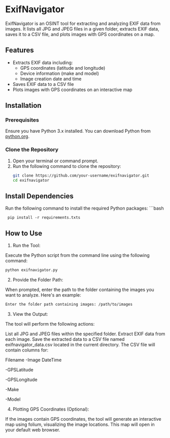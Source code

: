 # ExifNavigator

ExifNavigator is an OSINT tool for extracting and analyzing EXIF data from images. It lists all JPG and JPEG files in a given folder, extracts EXIF data, saves it to a CSV file, and plots images with GPS coordinates on a map.

## Features

- Extracts EXIF data including:
  - GPS coordinates (latitude and longitude)
  - Device information (make and model)
  - Image creation date and time
- Saves EXIF data to a CSV file
- Plots images with GPS coordinates on an interactive map

## Installation

### Prerequisites

Ensure you have Python 3.x installed. You can download Python from [python.org](https://www.python.org/).

### Clone the Repository

1. Open your terminal or command prompt.
2. Run the following command to clone the repository:
   ```bash
   git clone https://github.com/your-username/exifnavigator.git
   cd exifnavigator
   ```


## Install Dependencies
Run the following command to install the required Python packages:
     ```bash
     
     pip install -r requirements.txts
     

## How to Use
1. Run the Tool:

Execute the Python script from the command line using the following command:

  ```Bash
  python exifnavigator.py
  ```


2. Provide the Folder Path:

When prompted, enter the path to the folder containing the images you want to analyze. Here's an example:

```bash 
Enter the folder path containing images: /path/to/images
```

3. View the Output:

The tool will perform the following actions:

List all JPG and JPEG files within the specified folder.
Extract EXIF data from each image.
Save the extracted data to a CSV file named exifnavigator_data.csv located in the current directory.
The CSV file will contain columns for:

Filename
-Image DateTime

-GPSLatitude

-GPSLongitude

-Make

-Model


4. Plotting GPS Coordinates (Optional):

If the images contain GPS coordinates, the tool will generate an interactive map using folium, visualizing the image locations. This map will open in your default web browser.
